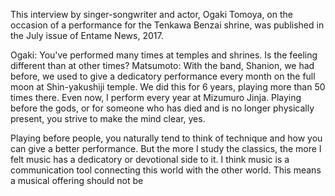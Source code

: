 This interview by singer-songwriter and actor, Ogaki Tomoya, on the occasion of a performance for the Tenkawa Benzai shrine, was published in the July issue of Entame News, 2017.

Ogaki: You've performed many times at temples and shrines. Is the feeling different than at other times?
Matsumoto: With the band, Shanion, we had before, we used to give a dedicatory performance every month on the full moon at Shin-yakushiji temple. We did this for 6 years, playing more than 50 times there. Even now, I perform every year at Mizumuro Jinja. Playing before the gods, or for someone who has died and is no longer physically present, you strive to make the mind clear, yes.

Playing before people, you naturally tend to think of technique and how you can give a better performance. But the more I study the classics, the more I felt music has a dedicatory or devotional side to it. I think music is a communication tool connecting this world with the other world. This means a musical offering should not be 
